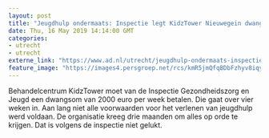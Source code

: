 ```yaml
---
layout: post
title: "Jeugdhulp ondermaats: Inspectie legt KidzTower Nieuwegein dwangsom op"
date: Thu, 16 May 2019 14:14:00 GMT
categories: 
- utrecht 
- utrecht 
externe_link: "https://www.ad.nl/utrecht/jeugdhulp-ondermaats-inspectie-legt-kidztower-nieuwegein-dwangsom-op~a2064e34/"
feature_image: "https://images4.persgroep.net/rcs/kmR5jmQfqBDbFzhyv8iqy-RsV-8/diocontent/148561463/_fitwidth/400/?appId=21791a8992982cd8da851550a453bd7f&quality=0.7"
---
```


Behandelcentrum KidzTower moet van de Inspectie Gezondheidszorg en Jeugd een dwangsom van 2000 euro per week betalen. Die gaat over vier weken in. Aan lang niet alle voorwaarden voor het verlenen van jeugdhulp werd voldaan. De organisatie kreeg drie maanden om alles op orde te krijgen. Dat is volgens de inspectie niet gelukt.
